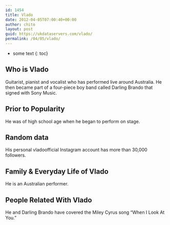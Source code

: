 ```yaml
---
id: 1454
title: Vlado
date: 2012-04-05T07:00:40+00:00
author: chito
layout: post
guid: https://ukdataservers.com/vlado/
permalink: /04/05/vlado/
---
```


* some text
{: toc}
          
          
## Who is  Vlado
                  
                  
                  
Guitarist, pianist and vocalist who has performed live around Australia. He then became part of a four-piece boy band called Darling Brando that signed with Sony Music.
                  
                
                
                
## Prior to Popularity 
                  
                  
                  
He was of high school age when he began to perform on stage.
                  
                
                
                
## Random data 
                  
                  
                  
His personal vladoofficial Instagram account has more than 30,000 followers.
                  
                
                
                
## Family & Everyday Life of Vlado
                  
                  
                  
He is an Australian performer.
                  
                
                
                
## People Related With  Vlado
                  
                  
                  
He and Darling Brando have covered the Miley Cyrus song &#8220;When I Look At You.&#8221;
                  
                
              
            
          
          
          
    
    
  
